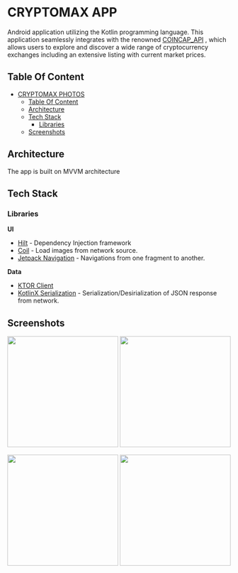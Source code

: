 # CRYPTOMAX APP
Android application utilizing the Kotlin programming language. This application seamlessly integrates with the renowned  [COINCAP_API](https://docs.coincap.io/) , which allows users to explore and discover a
wide range of cryptocurrency exchanges including an extensive listing with current market prices.

## Table Of Content

- [CRYPTOMAX PHOTOS](#cryptomax-photos)
    - [Table Of Content](#table-of-content)
    - [Architecture](#architecture)
    - [Tech Stack](#tech-stack)
        - [Libraries](#libraries)
    - [Screenshots](#screenshots)


## Architecture

The app is built on MVVM architecture

## Tech Stack

### Libraries

__UI__

- [Hilt](https://dagger.dev/hilt/) - Dependency Injection framework
- [Coil](https://coil-kt.github.io/coil/) - Load images from network source.
- [Jetpack Navigation](https://developer.android.com/guide/navigation) - Navigations from one fragment to another.

__Data__

- [KTOR Client](https://ktor.io/docs/create-client.html)
- [KotlinX Serialization](https://github.com/Kotlin/kotlinx.serialization) - Serialization/Desirialization of JSON response from network.

## Screenshots

<img src= "https://github.com/Peter-cloud-web/CryptoMax/assets/57822783/40db3a36-e3e1-4cc0-a200-ded986ca268d" width = "250px"> <img src = "https://github.com/Peter-cloud-web/CryptoMax/assets/57822783/a6463fad-3c97-4c29-af33-f3fe913a5190" width = "250px">

<img src = "https://github.com/Peter-cloud-web/CryptoMax/assets/57822783/720e2beb-c16e-4e5c-a9f3-f807e843a515" width = "250px">  <img src = "https://github.com/Peter-cloud-web/CryptoMax/assets/57822783/91590b99-6470-437b-8a4c-a535dada9490" width = "250px">






